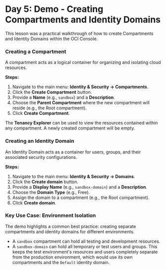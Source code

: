 # Day 5: Demo - Creating Compartments and Identity Domains

This lesson was a practical walkthrough of how to create Compartments and Identity Domains within the OCI Console.

### Creating a Compartment
A compartment acts as a logical container for organizing and isolating cloud resources.

**Steps:**
1.  Navigate to the main menu: **Identity & Security -> Compartments**.
2.  Click the **Create Compartment** button.
3.  Provide a **Name** (e.g., `sandbox`) and a **Description**.
4.  Choose the **Parent Compartment** where the new compartment will reside (e.g., the Root compartment).
5.  Click **Create Compartment**.

The **Tenancy Explorer** can be used to view the resources contained within any compartment. A newly created compartment will be empty.

### Creating an Identity Domain
An Identity Domain acts as a container for users, groups, and their associated security configurations.

**Steps:**
1.  Navigate to the main menu: **Identity & Security -> Domains**.
2.  Click the **Create domain** button.
3.  Provide a **Display Name** (e.g., `sandbox-domain`) and a **Description**.
4.  Choose the **Domain Type** (e.g., Free).
5.  Assign the domain to a compartment (e.g., the Root compartment).
6.  Click **Create domain**.

### Key Use Case: Environment Isolation
The demo highlights a common best practice: creating separate compartments and identity domains for different environments.
- A `sandbox` compartment can hold all testing and development resources.
- A `sandbox-domain` can hold all temporary or test users and groups.
This keeps the test environment's resources and users completely separate from the production environment, which would use its own compartments and the `Default` identity domain.
